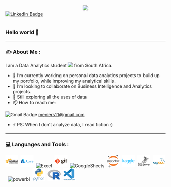 <div id="header" align="center"> 
 <img src="https://media2.giphy.com/media/NgurY1o4z080Jfoyzw/giphy.gif?cid=6c09b95294c2806b4e2dc454c5eb33fcc1e2d3df42fbae04&rid=giphy.gif&ct=s" width="100"/> 
</div>

<div id="badges"> 
<a href="https://www.linkedin.com/in/rizqah-meniers-5bb69a144">
<img src="https://img.shields.io/badge/LinkedIn-white?style=for-the-badge&logo=linkedin&logoColor=blue" alt="LinkedIn Badge"/>
</a>
</div>

<img src="https://komarev.com/ghpvc/?username=ririzqah&style=flat-square&color=blue" alt=""/>

### Hello world 👋

--- 

### :writing_hand: About Me :
I am a Data Analytics student <img src="https://media0.giphy.com/media/gniz0qUijH8T7yRQWR/giphy.gif?cid=6c09b95265e4d0f27b1592f212d3be627bd52afb16b7d017&rid=giphy.gif&ct=s" width="30"> from South Africa.

- 🔭 I’m currently working on personal data analytics projects to build up my portfolio, while improving my analytical skills.
- 👯 I’m looking to collaborate on Business Intelligence and Analytics projects.
- 🤔 Still exploring all the uses of data
- 📫 How to reach me:

![Gmail Badge](https://img.shields.io/badge/Gmail-white?style=for-the-badge&logo=gmail&logoColor=red)
meniers11@gmail.com

- ⚡ PS: When I don't analyze data, I read fiction :)

---
### :computer: Languages and Tools :
<div>
<img src="https://github.com/devicons/devicon/blob/master/icons/amazonwebservices/amazonwebservices-original-wordmark.svg" title="AWS" alt="AWS" width="40" height="40"/>&nbsp;
<img src="https://github.com/devicons/devicon/blob/master/icons/azure/azure-original-wordmark.svg" title="Azure" alt="Azure" width="40" height="40"/>&nbsp;
<img src="https://github.com/devicons/devicon/blob/master/icons/excel/excel-original-wordmark.svg" title="Excel" alt="Excel" width="40" height="40"/>&nbsp;
<img src="https://github.com/devicons/devicon/blob/master/icons/git/git-original-wordmark.svg" title="Git" **alt="Git" width="40" height="40"/>&nbsp;
<img src="https://github.com/devicons/devicon/blob/master/icons/googlesheets/googlesheets-original-wordmark.svg" title="GoogleSheets" alt="GoogleSheets" width="40" height="40"/>&nbsp;
<img src="https://github.com/devicons/devicon/blob/master/icons/jupyter/jupyter-original-wordmark.svg" title="Jupyter" alt="Jupyter" width="40" height="40"/>&nbsp;
<img src="https://github.com/devicons/devicon/blob/master/icons/kaggle/kaggle-original-wordmark.svg" title="Kaggle" alt="Kaggle" width="40" height="40"/>&nbsp;
<img src="https://github.com/devicons/devicon/blob/master/icons/microsoftsqlserver/microsoftsqlserver-plain-wordmark.svg" title="MicrosoftSQLServer" alt="MicrosoftSQLServer" width="40" height="40"/>&nbsp;
<img src="https://github.com/devicons/devicon/blob/master/icons/mysql/mysql-original-wordmark.svg" title="MySQL" alt="MySQL" width="40" height="40"/>&nbsp;
<img src="https://github.com/devicons/devicon/blob/master/icons/powerbi/powerbi-original-wordmark.svg" title="powerbi" alt="powerbi" width="40" height="40"/>&nbsp;
<img src="https://github.com/devicons/devicon/blob/master/icons/python/python-original-wordmark.svg" title="Python" alt="Python" width="40" height="40"/>&nbsp;
<img src="https://github.com/devicons/devicon/blob/master/icons/r/r-original.svg" title="R" alt="R" width="40" height="40"/>&nbsp;
<img src="https://github.com/devicons/devicon/blob/master/icons/vscode/vscode-original-wordmark.svg" title="Gatsby" alt="Gatsby" width="40" height="40"/>&nbsp;

</div>
